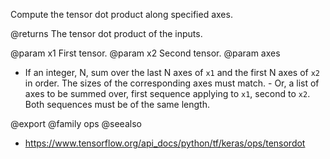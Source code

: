 Compute the tensor dot product along specified axes.

@returns
    The tensor dot product of the inputs.

@param x1 First tensor.
@param x2 Second tensor.
@param axes
- If an integer, N, sum over the last N axes of `x1` and the
        first N axes of `x2` in order. The sizes of the corresponding
        axes must match.
      - Or, a list of axes to be summed over, first sequence applying
        to `x1`, second to `x2`. Both sequences must be of the
        same length.

@export
@family ops
@seealso
+ <https://www.tensorflow.org/api_docs/python/tf/keras/ops/tensordot>
